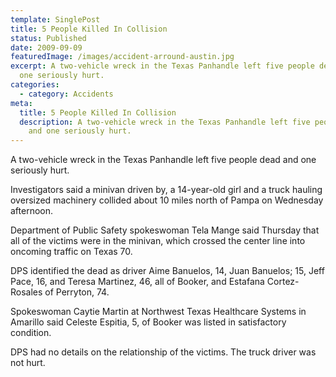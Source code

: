 ```yaml
---
template: SinglePost
title: 5 People Killed In Collision
status: Published
date: 2009-09-09
featuredImage: /images/accident-arround-austin.jpg
excerpt: A two-vehicle wreck in the Texas Panhandle left five people dead and
  one seriously hurt.
categories:
  - category: Accidents
meta:
  title: 5 People Killed In Collision
  description: A two-vehicle wreck in the Texas Panhandle left five people dead
    and one seriously hurt.
---
```

<!--StartFragment-->

A two-vehicle wreck in the Texas Panhandle left five people dead and one seriously hurt.

Investigators said a minivan driven by, a 14-year-old girl and a truck hauling oversized machinery collided about 10 miles north of Pampa on Wednesday afternoon.

Department of Public Safety spokeswoman Tela Mange said Thursday that all of the victims were in the minivan, which crossed the center line into oncoming traffic on Texas 70.

DPS identified the dead as driver Aime Banuelos, 14, Juan Banuelos; 15, Jeff Pace, 16, and Teresa Martinez, 46, all of Booker, and Estafana Cortez-Rosales of Perryton, 74.

Spokeswoman Caytie Martin at Northwest Texas Healthcare Systems in Amarillo said Celeste Espitia, 5, of Booker was listed in satisfactory condition.

DPS had no details on the relationship of the victims. The truck driver was not hurt.

<!--EndFragment-->